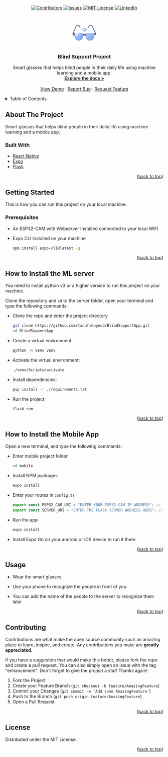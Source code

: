 <div id="top"></div>

<div align="center">

[![Contributors][contributors-shield]][contributors-url]
[![Issues][issues-shield]][issues-url]
[![MIT License][license-shield]][license-url]
[![LinkedIn][linkedin-shield]][linkedin-url]

</div>

<br />
<div align="center">
  <a href="https://github.com/taoufikayoub/BlindSupportApp">
    <img src="images/logo.png" alt="Logo" width="80" height="80">
  </a>

<h3 align="center">Blind Support Project</h3>

  <p align="center">
    Smart glasses that helps blind people in their daily life using machine learning and a mobile app.
    <br />
    <a href="https://github.com/taoufikayoub/BlindSupportApp"><strong>Explore the docs »</strong></a>
    <br />
    <br />
    <a href="https://github.com/taoufikayoub/BlindSupportApp">View Demo</a>
    ·
    <a href="https://github.com/taoufikayoub/BlindSupportApp/issues">Report Bug</a>
    ·
    <a href="https://github.com/taoufikayoub/BlindSupportApp/issues">Request Feature</a>
  </p>
</div>

<details>
  <summary>Table of Contents</summary>
  <ol>
    <li>
      <a href="#about-the-project">About The Project</a>
      <ul>
        <li><a href="#built-with">Built With</a></li>
      </ul>
    </li>
    <li>
      <a href="#getting-started">Getting Started</a>
      <ul>
        <li><a href="#prerequisites">Prerequisites</a></li>
        <li><a href="#how-to-install-the-ml-server">Server Installation</a></li>
        <li><a href="#how-to-install-the-mobile-app">Mobile App Installation</a></li>
      </ul>
    </li>
    <li><a href="#usage">Usage</a></li>
    <li><a href="#contributing">Contributing</a></li>
    <li><a href="#license">License</a></li>
  </ol>
</details>

## About The Project

Smart glasses that helps blind people in their daily life using machine learning and a mobile app.

### Built With

- [React Native](https://reactnative.dev/)
- [Expo](https://expo.dev/)
- [Flask](https://flask.palletsprojects.com/en/2.1.x/)

<p align="right">(<a href="#top">back to top</a>)</p>

## Getting Started

This is how you can run this project on your local machine.

### Prerequisites

- An ESP32-CAM with Webserver Installed connected to your local WIFI

- Expo CLI Installed on your machine

  ```sh
  npm install expo-cli@latest -g
  ```

<p align="right">(<a href="#top">back to top</a>)</p>

## How to Install the ML server

You need to install python v3 or a higher version to run this project on your machine.

Clone the repository and `cd` to the server folder, open your terminal and type the following commands:

- Clone the repo and enter the project directory

  ```sh
  git clone https://github.com/taoufikayoub/BlindSupportApp.git
  cd BlindSupportApp
  ```

- Create a virtual environment:

  ```sh
  python -m venv venv
  ```

- Activate the virtual environment:

  ```sh
  ./venv/Scripts/activate
  ```

- Install dependencies:

  ```sh
  pip install -r ./requirements.txt
  ```

- Run the project:

  ```sh
  flask run
  ```

<p align="right">(<a href="#top">back to top</a>)</p>

## How to Install the Mobile App

Open a new terminal, and type the following commands:

- Enter mobile project folder

  ```sh
  cd mobile
  ```

- Install NPM packages

  ```sh
  expo install
  ```

- Enter your routes in `config.ts`

  ```js
  export const ESP32_CAM_URI = "ENTER YOUR ESP32-CAM IP ADDRESS"; // You will get it from the ESP32-CAM Serial on loading
  export const SERVER_URI = "ENTER THE FLASK SERVER ADDRESS HERE"; // You will get it from the FLASK server debug messages on Loading too
  ```

- Run the app

  ```sh
  expo install
  ```

- Install Expo Go on your android or iOS device to run it there

<p align="right">(<a href="#top">back to top</a>)</p>

## Usage

- Wear the smart glasses

- Use your phone to recognize the people in front of you

- You can add the name of the people to the server to recognize them later

<p align="right">(<a href="#top">back to top</a>)</p>

## Contributing

Contributions are what make the open source community such an amazing place to learn, inspire, and create. Any contributions you make are **greatly appreciated**.

If you have a suggestion that would make this better, please fork the repo and create a pull request. You can also simply open an issue with the tag "enhancement".
Don't forget to give the project a star! Thanks again!

1. Fork the Project
2. Create your Feature Branch (`git checkout -b feature/AmazingFeature`)
3. Commit your Changes (`git commit -m 'Add some AmazingFeature'`)
4. Push to the Branch (`git push origin feature/AmazingFeature`)
5. Open a Pull Request

<p align="right">(<a href="#top">back to top</a>)</p>

<!-- LICENSE -->

## License

Distributed under the MIT License.

<p align="right">(<a href="#top">back to top</a>)</p>

<!-- MARKDOWN LINKS & IMAGES -->
<!-- https://www.markdownguide.org/basic-syntax/#reference-style-links -->

[contributors-shield]: https://img.shields.io/github/contributors/taoufikayoub/BlindSupportApp.svg?style=for-the-badge
[contributors-url]: https://github.com/taoufikayoub/BlindSupportApp/graphs/contributors
[forks-shield]: https://img.shields.io/github/forks/taoufikayoub/BlindSupportApp.svg?style=for-the-badge
[forks-url]: https://github.com/taoufikayoub/BlindSupportApp/network/members
[stars-shield]: https://img.shields.io/github/stars/taoufikayoub/BlindSupportApp.svg?style=for-the-badge
[stars-url]: https://github.com/taoufikayoub/BlindSupportApp/stargazers
[issues-shield]: https://img.shields.io/github/issues/taoufikayoub/BlindSupportApp.svg?style=for-the-badge
[issues-url]: https://github.com/taoufikayoub/BlindSupportApp/issues
[license-shield]: https://img.shields.io/github/license/taoufikayoub/BlindSupportApp.svg?style=for-the-badge
[license-url]: https://github.com/taoufikayoub/BlindSupportApp/blob/master/LICENSE.txt
[linkedin-shield]: https://img.shields.io/badge/-LinkedIn-black.svg?style=for-the-badge&logo=linkedin&colorB=555
[linkedin-url]: https://linkedin.com/in/taoufik-ayoub
[product-screenshot]: images/screenshot.png
